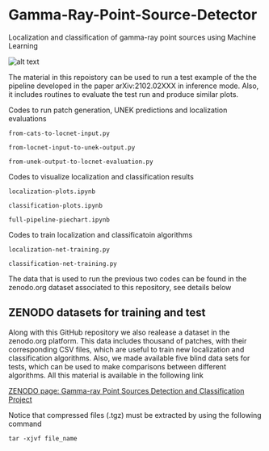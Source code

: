 # Gamma-Ray-Point-Source-Detector
Localization and classification of gamma-ray point sources using Machine Learning

![alt text](https://github.com/bapanes/Gamma-Ray-Point-Source-Detector/blob/main/figures/full-pipeline-high-lat-pie.png)

The material in this repoistory can be used to run a test example of the the pipeline developed in the paper arXiv:2102.02XXX in inference mode. Also, it includes routines to evaluate the test run and produce similar plots. 

Codes to run patch generation, UNEK predictions and localization evaluations

```
from-cats-to-locnet-input.py

from-locnet-input-to-unek-output.py

from-unek-output-to-locnet-evaluation.py
```

Codes to visualize localization and classification results

```
localization-plots.ipynb

classification-plots.ipynb

full-pipeline-piechart.ipynb
```

Codes to train localization and classificatoin algorithms

```
localization-net-training.py

classification-net-training.py
```

The data that is used to run the previous two codes can be found in the zenodo.org dataset associated to this repository, see details below

## ZENODO datasets for training and test

Along with this GitHub repository we also realease a dataset in the zenodo.org platform. This data includes thousand of patches, with their corresponding CSV files, which are useful to train new localization and classification algorithms. Also, we made available five blind data sets for tests, which can be used to make comparisons between different algorithms. All this material is available in the following link

[ZENODO page: Gamma-ray Point Sources Detection and Classification Project](https://zenodo.org/record/4587205#.YFOKBSPhD_Q)

Notice that compressed files (.tgz) must be extracted by using the following command

```
tar -xjvf file_name 
```

